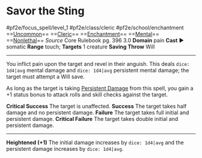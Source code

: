 # Savor the Sting
#pf2e/focus_spell/level_1 #pf2e/class/cleric #pf2e/school/enchantment 
==[Uncommon](rules/traits/uncommon.md)== ==[Cleric](rules/traits/cleric.md)== ==[Enchantment](rules/traits/enchantment.md)== ==[Mental](rules/traits/mental.md)== ==[Nonlethal](rules/traits/nonlethal.md)==
*Source* Core Rulebook pg. 396 3.0
**Domain** pain
**Cast** ► somatic
**Range** touch; **Targets** 1 creature
**Saving Throw** Will

---
You inflict pain upon the target and revel in their anguish. This deals `dice: 1d4|avg` mental damage and `dice: 1d4|avg` persistent mental damage; the target must attempt a Will save.

As long as the target is taking [Persistent Damage](../../../Conditions/Persistent%20Damage.md) from this spell, you gain a +1 status bonus to attack rolls and skill checks against the target.

**Critical Success** The target is unaffected.
**Success** The target takes half damage and no persistent damage.
**Failure** The target takes full initial and persistent damage.
**Critical Failure** The target takes double initial and persistent damage.

<hr>

**Heightened (+1)** The initial damage increases by `dice: 1d4|avg` and the persistent damage increases by `dice: 1d4|avg`.